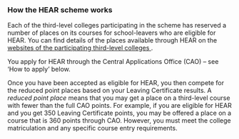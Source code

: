 ###  How the HEAR scheme works

Each of the third-level colleges participating in the scheme has reserved a
number of places on its courses for school-leavers who are eligible for HEAR.
You can find details of the places available through HEAR on the [ websites of
the participating third-level colleges
](http://accesscollege.ie/hear/participating-colleges/) .

You apply for HEAR through the Central Applications Office (CAO) – see ‘How to
apply’ below.

Once you have been accepted as eligible for HEAR, you then compete for the
reduced point places based on your Leaving Certificate results. A _reduced
point_ _place_ means that you may get a place on a third-level course with
fewer than the full CAO points. For example, if you are eligible for HEAR and
you get 350 Leaving Certificate points, you may be offered a place on a course
that is 360 points through CAO. However, you must meet the college
matriculation and any specific course entry requirements.
